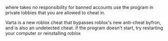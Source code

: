 
where takes no responsibility for banned accounts
use the program in private lobbies that you are allowed to cheat in.


Varta is a new roblox cheat that bypasses roblox's new anti-cheat byfron, and is also an undetected cheat.
if the program doesn't start, try restarting your computer or reinstalling roblox
